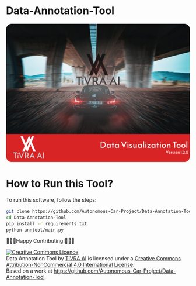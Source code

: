 # Data-Annotation-Tool

![Splash](assets/splash.png)

# How to Run this Tool? 

To run this software, follow the steps:

```bash
git clone https://github.com/Autonomous-Car-Project/Data-Annotation-Tool.git
cd Data-Annotation-Tool
pip install -r requirements.txt
python anntool/main.py

```
🚀🚀🚀Happy Contributing!🚀🚀🚀

<a rel="license" href="http://creativecommons.org/licenses/by-nc/4.0/"><img alt="Creative Commons Licence" style="border-width:0" src="https://i.creativecommons.org/l/by-nc/4.0/88x31.png" /></a><br /><span xmlns:dct="http://purl.org/dc/terms/" property="dct:title">Data Annotation Tool</span> by <a xmlns:cc="http://creativecommons.org/ns#" href="https://tivraai.com/" property="cc:attributionName" rel="cc:attributionURL">TiVRA AI</a> is licensed under a <a rel="license" href="http://creativecommons.org/licenses/by-nc/4.0/">Creative Commons Attribution-NonCommercial 4.0 International License</a>.<br />Based on a work at <a xmlns:dct="http://purl.org/dc/terms/" href="https://github.com/Autonomous-Car-Project/Data-Annotation-Tool" rel="dct:source">https://github.com/Autonomous-Car-Project/Data-Annotation-Tool</a>.

